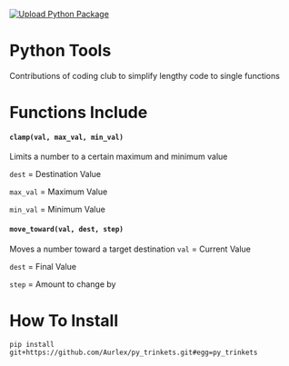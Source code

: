 [![Upload Python Package](https://github.com/Aurlex/py_trinkets/actions/workflows/python-publish.yml/badge.svg)](https://github.com/Aurlex/py_trinkets/actions/workflows/python-publish.yml)

# Python Tools
Contributions of coding club to simplify lengthy code to single functions

# Functions Include

#### `clamp(val, max_val, min_val)` 
Limits a number to a certain maximum and minimum value

`dest` = Destination Value

`max_val` = Maximum Value

`min_val` = Minimum Value

#### `move_toward(val, dest, step)`
Moves a number toward a target destination
`val` = Current Value

`dest` = Final Value

`step` = Amount to change by

# How To Install
`pip install git+https://github.com/Aurlex/py_trinkets.git#egg=py_trinkets`
